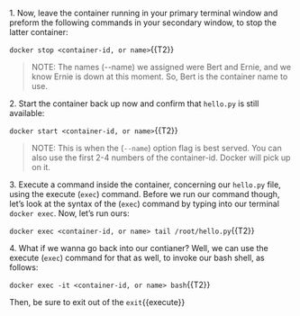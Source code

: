 1\. Now, leave the container running in your primary terminal window and preform the following commands in your secondary window, to stop the latter container:

`docker stop <container-id, or name>`{{T2}}

> NOTE: The names (--name) we assigned were Bert and Ernie, and we know Ernie is down at this moment. So, Bert is the container name to use.

2\. Start the container back up now and confirm that ```hello.py``` is still available:

`docker start <container-id, or name>`{{T2}}

> NOTE: This is when the (```--name```) option flag is best served. You can also use the first 2-4 numbers of the container-id. Docker will pick up on it.

3\. Execute a command inside the container, concerning our `hello.py` file, using the execute (`exec`) command. Before we run our command though, let’s look at the syntax of the (`exec`) command by typing into our terminal `docker exec`. Now, let’s run ours:

`docker exec <container-id, or name> tail /root/hello.py`{{T2}}


4\. What if we wanna go back into our contianer? Well, we can use the execute (```exec```) command for that as well, to invoke our bash shell, as follows:

`docker exec -it <container-id, or name> bash`{{T2}}

Then, be sure to exit out of the
`exit`{{execute}}
